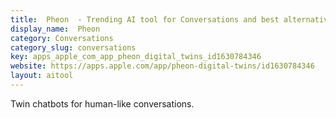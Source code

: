```yaml
---
title:  Pheon  - Trending AI tool for Conversations and best alternatives
display_name:  Pheon 
category: Conversations
category_slug: conversations
key: apps_apple_com_app_pheon_digital_twins_id1630784346
website: https://apps.apple.com/app/pheon-digital-twins/id1630784346
layout: aitool
---
```


Twin chatbots for human-like conversations.
